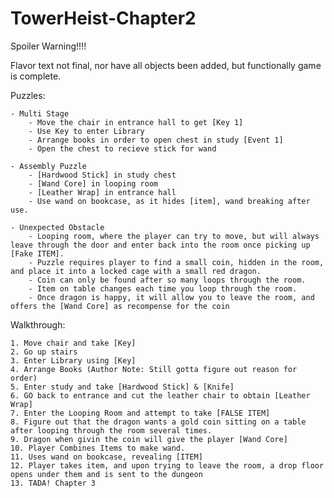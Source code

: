 # TowerHeist-Chapter2

Spoiler Warning!!!!

Flavor text not final, nor have all objects been added, but functionally game is complete.

Puzzles:

	- Multi Stage
		- Move the chair in entrance hall to get [Key 1]
		- Use Key to enter Library
		- Arrange books in order to open chest in study [Event 1]
		- Open the chest to recieve stick for wand
		
	- Assembly Puzzle
		- [Hardwood Stick] in study chest
		- [Wand Core] in looping room
		- [Leather Wrap] in entrance hall
		- Use wand on bookcase, as it hides [item], wand breaking after use.
		
	- Unexpected Obstacle
		- Looping room, where the player can try to move, but will always leave through the door and enter back into the room once picking up [Fake ITEM].
		- Puzzle requires player to find a small coin, hidden in the room, and place it into a locked cage with a small red dragon.
		- Coin can only be found after so many loops through the room.
		- Item on table changes each time you loop through the room.
		- Once dragon is happy, it will allow you to leave the room, and offers the [Wand Core] as recompense for the coin
		
Walkthrough:

	1. Move chair and take [Key]
	2. Go up stairs
	3. Enter Library using [Key]
	4. Arrange Books (Author Note: Still gotta figure out reason for order)
	5. Enter study and take [Hardwood Stick] & [Knife]
	6. GO back to entrance and cut the leather chair to obtain [Leather Wrap]
	7. Enter the Looping Room and attempt to take [FALSE ITEM]
	8. Figure out that the dragon wants a gold coin sitting on a table after looping through the room several times.
	9. Dragon when givin the coin will give the player [Wand Core]
	10. Player Combines Items to make wand.
	11. Uses wand on bookcase, revealing [ITEM]
	12. Player takes item, and upon trying to leave the room, a drop floor opens under them and is sent to the dungeon 
	13. TADA! Chapter 3